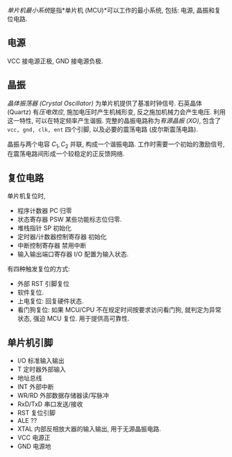 *单片机最小系统*是指*单片机 (MCU)*可以工作的最小系统, 包括: 电源, 晶振和复位电路.

## 电源

VCC 接电源正极, GND 接电源负极.

## 晶振

*晶体振荡器 (Crystal Oscillator)* 为单片机提供了基准时钟信号. 石英晶体 (Quartz) 有*压电效应*, 施加电压时产生机械形变, 反之施加机械力会产生电压. 利用这一特性, 可以在特定频率产生谐振. 完整的晶振电路称为*有源晶振 (XO)*, 包含了 `vcc, gnd, clk, ent` 四个引脚, 以及必要的震荡电路 (皮尔斯震荡电路).

晶振与两个电容 $C_{1},C_{2}$ 并联, 构成一个谐振电路. 工作时需要一个初始的激励信号, 在震荡电路间形成一个较稳定的正反馈网络.

## 复位电路

单片机复位时, 
- 程序计数器 PC 归零
- 状态寄存器 PSW 某些功能标志位归零.
- 堆栈指针 SP 初始化
- 定时器/计数器控制寄存器 初始化
- 中断控制寄存器 禁用中断
- 输入输出端口寄存器 I/O 配置为输入状态.

有四种触发复位的方式:
- 外部 RST 引脚复位
- 软件复位. 
- 上电复位: 回复硬件状态.
- 看门狗复位: 如果 MCU/CPU 不在规定时间按要求访问看门狗, 就判定为异常状态, 强迫 MCU 复位. 用于提供高可靠性.

## 单片机引脚

- I/O 标准输入输出
- T 定时器外部输入
- 地址总线 
- INT 外部中断 
- WR/RD 外部数据存储器读/写脉冲
- RxD/TxD 串口发送/接收
- RST 复位引脚
- ALE ??
- XTAL 内部反相放大器的输入输出, 用于无源晶振电路.
- VCC 电源正
- GND 电源地